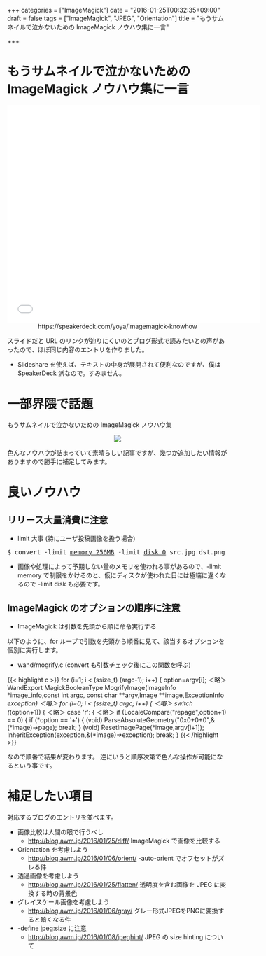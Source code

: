 +++
categories = ["ImageMagick"]
date = "2016-01-25T00:32:35+09:00"
draft = false
tags = ["ImageMagick", "JPEG", "Orientation"]
title = "もうサムネイルで泣かないための ImageMagick ノウハウ集に一言"

+++

# もうサムネイルで泣かないための ImageMagick ノウハウ集に一言

<center>
<iframe allowfullscreen="true" allowtransparency="true" frameborder="0" height="497" mozallowfullscreen="true" src="//speakerdeck.com/player/248da47aa52d48ae8d57e8656f117997" style="border:0; padding:0; margin:0; background:transparent;" webkitallowfullscreen="true" width="578"></iframe>
https://speakerdeck.com/yoya/imagemagick-knowhow
</center>


スライドだと URL のリンクが辿りにくいのとブログ形式で読みたいとの声があったので、ほぼ同じ内容のエントリを作りました。

 * Slideshare を使えば、テキストの中身が展開されて便利なのですが、僕は SpeakerDeck 派なので。すみません。

# 一部界隈で話題

もうサムネイルで泣かないための ImageMagick ノウハウ集
<center> <img src="../cybozuinsideout.png" /> </center>

色んなノウハウが詰まっていて素晴らしい記事ですが、幾つか追加したい情報がありますので勝手に補足してみます。

# 良いノウハウ

## リリース大量消費に注意

 * limit 大事 (特にユーザ投稿画像を扱う場合)
<pre>
$ convert -limit <u>memory 256MB</u> -limit <u>disk 0</u> src.jpg dst.png
</pre>

 * 画像や処理によって予期しない量のメモリを使われる事があるので、-limit memory で制限をかけるのと、仮にディスクが使われた日には極端に遅くなるので -limit disk も必要です。

## ImageMagick のオプションの順序に注意

 * ImageMagick は引数を先頭から順に命令実行する

以下のように、for ループで引数を先頭から順番に見て、該当するオプションを個別に実行します。

 * wand/mogrify.c (convert も引数チェック後にこの関数を呼ぶ)

{{< highlight c >}}
for (i=1; i < (ssize_t) (argc-1); i++)
  {
    option=argv[i];
＜略＞
WandExport MagickBooleanType MogrifyImage(ImageInfo *image_info,const int argc,
  const char **argv,Image **image,ExceptionInfo *exception)
＜略＞
  for (i=0; i < (ssize_t) argc; i++)
  {
    ＜略＞
    switch (*(option+1))
    {
       ＜略＞
      case 'r':
      {
         ＜略＞
        if (LocaleCompare("repage",option+1) == 0)
          {
            if (*option == '+')
              {
                (void) ParseAbsoluteGeometry("0x0+0+0",&(*image)->page);
                break;
              }
            (void) ResetImagePage(*image,argv[i+1]);
            InheritException(exception,&(*image)->exception);
            break;
          }
{{< /highlight >}}

なので順番で結果が変わります。
逆にいうと順序次第で色んな操作が可能になるという事です。

# 補足したい項目

対応するブログのエントリを並べます。

 * 画像比較は人間の眼で行うべし
   * http://blog.awm.jp/2016/01/25/diff/ ImageMagick で画像を比較する
 * Orientation を考慮しよう
   * http://blog.awm.jp/2016/01/06/orient/ -auto-orient でオフセットがズレる件
 * 透過画像を考慮しよう
   * http://blog.awm.jp/2016/01/25/flatten/ 透明度を含む画像を JPEG に変換する時の背景色
 * グレイスケール画像を考慮しよう
   * http://blog.awm.jp/2016/01/06/gray/ グレー形式JPEGをPNGに変換すると暗くなる件
 * -define jpeg:size に注意
   * http://blog.awm.jp/2016/01/08/jpeghint/ JPEG の size hinting について
